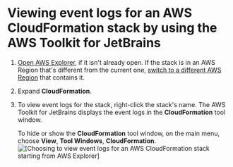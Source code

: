 # Viewing event logs for an AWS CloudFormation stack by using the AWS Toolkit for JetBrains<a name="cloudformation-logs"></a>

1. [Open AWS Explorer](key-tasks.md#key-tasks-open-explorer), if it isn't already open\. If the stack is in an AWS Region that's different from the current one, [switch to a different AWS Region](key-tasks.md#key-tasks-switch-region) that contains it\.

1. Expand **CloudFormation**\.

1. To view event logs for the stack, right\-click the stack's name\. The AWS Toolkit for JetBrains displays the event logs in the **CloudFormation** tool window\.

   To hide or show the **CloudFormation** tool window, on the main menu, choose **View**, **Tool Windows**, **CloudFormation**\.  
![\[Choosing to view event logs for an AWS CloudFormation stack starting from AWS Explorer\]](http://docs.aws.amazon.com/toolkit-for-jetbrains/latest/userguide/)